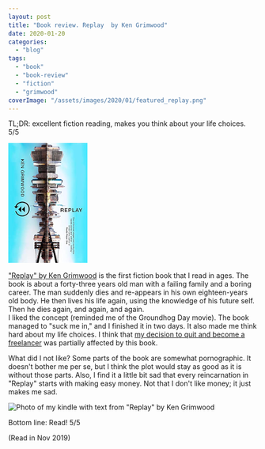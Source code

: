 ```yaml
---
layout: post
title: "Book review. Replay  by Ken Grimwood"
date: 2020-01-20
categories: 
  - "blog"
tags: 
  - "book"
  - "book-review"
  - "fiction"
  - "grimwood"
coverImage: "/assets/images/2020/01/featured_replay.png"
---
```


TL;DR: excellent fiction reading, makes you think about your life choices. 5/5

![book cover of "Replay" by Ken Grimwood](/assets/images/2020/01/replay.png?w=160)

["Replay" by Ken Grimwood](https://www.amazon.com/Replay-Ken-Grimwood-ebook/dp/B07GXRFNVF/ref=tmm_kin_swatch_0?_encoding=UTF8&qid=&sr=) is the first fiction book that I read in ages. The book is about a forty-three years old man with a failing family and a boring career. The man suddenly dies and re-appears in his own eighteen-years old body. He then lives his life again, using the knowledge of his future self. Then he dies again, and again, and again.  
I liked the concept (reminded me of the Groundhog Day movie). The book managed to "suck me in," and I finished it in two days. It also made me think hard about my life choices. I think that [my decision to quit and become a freelancer](https://gorelik.net/2020/01/13/how-i-got-a-dream-job-in-a-distributed-company-and-why-i-am-leaving-it/) was partially affected by this book.

What did I not like? Some parts of the book are somewhat pornographic. It doesn't bother me per se, but I think the plot would stay as good as it is without those parts. Also, I find it a little bit sad that every reincarnation in "Replay" starts with making easy money. Not that I don't like money; it just makes me sad.

![Photo of my kindle with text from "Replay" by Ken Grimwood](/assets/images/2020/01/aac&sz=4000)

Bottom line: Read! 5/5

(Read in Nov 2019)

